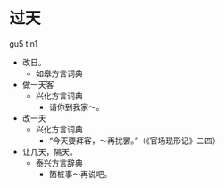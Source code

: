 # 过天
gu5 tin1
+ 改日。
  * 如皋方言词典
+ 做一天客
  * 兴化方言词典
    - 请你到我家～。
+ 改一天
  * 兴化方言词典
    - “今天要拜客，～再扰罢。”（《官场现形记》二四）
+ 让几天，隔天。
  * 泰兴方言辞典
    - 箇桩事～再说吧。
